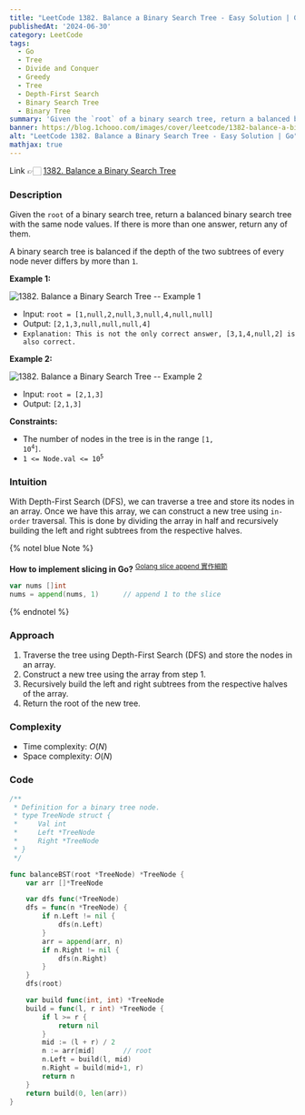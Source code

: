 ```yaml
---
title: "LeetCode 1382. Balance a Binary Search Tree - Easy Solution | Go"
publishedAt: '2024-06-30'
category: LeetCode
tags: 
  - Go
  - Tree
  - Divide and Conquer
  - Greedy
  - Tree
  - Depth-First Search
  - Binary Search Tree
  - Binary Tree
summary: 'Given the `root` of a binary search tree, return a balanced binary search tree with the same node values. If there is more than one answer, return any of them.'
banner: https://blog.1chooo.com/images/cover/leetcode/1382-balance-a-binary-search-tree.png
alt: "LeetCode 1382. Balance a Binary Search Tree - Easy Solution | Go"
mathjax: true
---
```


Link 👉🏻 [1382. Balance a Binary Search Tree](https://leetcode.com/problems/balance-a-binary-search-tree/)

### Description

Given the `root` of a binary search tree, return a balanced binary search tree with the same node values. If there is more than one answer, return any of them.

A binary search tree is balanced if the depth of the two subtrees of every node never differs by more than `1`.

**Example 1:**

![1382. Balance a Binary Search Tree -- Example 1](https://assets.leetcode.com/uploads/2021/08/10/balance1-tree.jpg)

- Input: `root = [1,null,2,null,3,null,4,null,null]`
- Output: `[2,1,3,null,null,null,4]`
- `Explanation: This is not the only correct answer, [3,1,4,null,2] is also correct.`

**Example 2:**

![1382. Balance a Binary Search Tree -- Example 2](https://assets.leetcode.com/uploads/2021/08/10/balanced2-tree.jpg)

- Input: `root = [2,1,3]`
- Output: `[2,1,3]`
 
**Constraints:**

- The number of nodes in the tree is in the range <code>[1, 10<sup>4</sup>]</code>.
- <code>1 <= Node.val <= 10<sup>5</sup></code>


### Intuition

With Depth-First Search (DFS), we can traverse a tree and store its nodes in an array. Once we have this array, we can construct a new tree using `in-order` traversal. This is done by dividing the array in half and recursively building the left and right subtrees from the respective halves.

{% notel blue Note %}

**How to implement slicing in Go?** <sup><a href="https://yushuanhsieh.github.io/post/2021-12-29-golang-slice-append/" target="_blank">Golang slice append 實作細節</a></sup>

```go
var nums []int
nums = append(nums, 1)		// append 1 to the slice
```

{% endnotel %}

### Approach

1. Traverse the tree using Depth-First Search (DFS) and store the nodes in an array.
2. Construct a new tree using the array from step 1.
3. Recursively build the left and right subtrees from the respective halves of the array.
4. Return the root of the new tree.

### Complexity

- Time complexity: $O(N)$
- Space complexity: $O(N)$

### Code

```go
/**
 * Definition for a binary tree node.
 * type TreeNode struct {
 *     Val int
 *     Left *TreeNode
 *     Right *TreeNode
 * }
 */

func balanceBST(root *TreeNode) *TreeNode {
	var arr []*TreeNode

	var dfs func(*TreeNode)
	dfs = func(n *TreeNode) {
		if n.Left != nil {
			dfs(n.Left)
		}
		arr = append(arr, n)
		if n.Right != nil {
			dfs(n.Right)
		}
	}
	dfs(root)

	var build func(int, int) *TreeNode
	build = func(l, r int) *TreeNode {
		if l >= r {
			return nil
		}
		mid := (l + r) / 2
		n := arr[mid]		// root
		n.Left = build(l, mid)
		n.Right = build(mid+1, r)
		return n
	}
	return build(0, len(arr))
}
```
